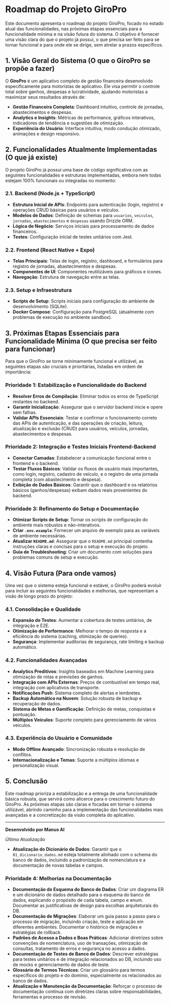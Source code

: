 # Roadmap do Projeto GiroPro

Este documento apresenta o roadmap do projeto GiroPro, focado no estado atual das funcionalidades, nas próximas etapas essenciais para a funcionalidade mínima e na visão futura do sistema. O objetivo é fornecer uma visão clara do que o projeto já possui, o que precisa ser feito para se tornar funcional e para onde ele se dirige, sem atrelar a prazos específicos.

## 1. Visão Geral do Sistema (O que o GiroPro se propõe a fazer)

O **GiroPro** é um aplicativo completo de gestão financeira desenvolvido especificamente para motoristas de aplicativo. Ele visa permitir o controle total sobre ganhos, despesas e lucratividade, ajudando motoristas a maximizar seus resultados através de:

*   **Gestão Financeira Completa**: Dashboard intuitivo, controle de jornadas, abastecimentos e despesas.
*   **Analytics e Insights**: Métricas de performance, gráficos interativos, indicadores de tendência e sugestões de otimização.
*   **Experiência do Usuário**: Interface intuitiva, modo condução otimizado, animações e design responsivo.

## 2. Funcionalidades Atualmente Implementadas (O que já existe)

O projeto GiroPro já possui uma base de código significativa com as seguintes funcionalidades e estruturas implementadas, embora nem todas estejam 100% funcionais ou integradas no momento:

### 2.1. Backend (Node.js + TypeScript)
*   **Estrutura Inicial de APIs**: Endpoints para autenticação (login, registro) e operações CRUD básicas para usuários e veículos.
*   **Modelos de Dados**: Definição de schemas para `usuarios`, `veiculos`, `jornadas`, `abastecimentos` e `despesas` usando Drizzle ORM.
*   **Lógica de Negócio**: Serviços iniciais para processamento de dados financeiros.
*   **Testes**: Configuração inicial de testes unitários com Jest.

### 2.2. Frontend (React Native + Expo)
*   **Telas Principais**: Telas de login, registro, dashboard, e formulários para registro de jornadas, abastecimentos e despesas.
*   **Componentes de UI**: Componentes reutilizáveis para gráficos e ícones.
*   **Navegação**: Estrutura de navegação entre as telas.

### 2.3. Setup e Infraestrutura
*   **Scripts de Setup**: Scripts iniciais para configuração do ambiente de desenvolvimento (SQLite).
*   **Docker Compose**: Configuração para PostgreSQL (atualmente com problemas de execução no ambiente sandbox).

## 3. Próximas Etapas Essenciais para Funcionalidade Mínima (O que precisa ser feito para funcionar)

Para que o GiroPro se torne minimamente funcional e utilizável, as seguintes etapas são cruciais e prioritárias, listadas em ordem de importância:

### Prioridade 1: Estabilização e Funcionalidade do Backend
*   **Resolver Erros de Compilação**: Eliminar todos os erros de TypeScript restantes no backend.
*   **Garantir Inicialização**: Assegurar que o servidor backend inicie e opere sem falhas.
*   **Validar APIs Essenciais**: Testar e confirmar o funcionamento correto das APIs de autenticação, e das operações de criação, leitura, atualização e exclusão (CRUD) para usuários, veículos, jornadas, abastecimentos e despesas.

### Prioridade 2: Integração e Testes Iniciais Frontend-Backend
*   **Conectar Camadas**: Estabelecer a comunicação funcional entre o frontend e o backend.
*   **Testar Fluxos Básicos**: Validar os fluxos de usuário mais importantes, como login, registro, cadastro de veículo, e o registro de uma jornada completa (com abastecimento e despesa).
*   **Exibição de Dados Básicos**: Garantir que o dashboard e os relatórios básicos (ganhos/despesas) exibam dados reais provenientes do backend.

### Prioridade 3: Refinamento do Setup e Documentação
*   **Otimizar Scripts de Setup**: Tornar os scripts de configuração do ambiente mais robustos e não-interativos.
*   **Criar `.env.example`**: Fornecer um arquivo de exemplo para as variáveis de ambiente necessárias.
*   **Atualizar `README.md`**: Assegurar que o `README.md` principal contenha instruções claras e concisas para o setup e execução do projeto.
*   **Guia de Troubleshooting**: Criar um documento com soluções para problemas comuns de setup e execução.

## 4. Visão Futura (Para onde vamos)

Uma vez que o sistema esteja funcional e estável, o GiroPro poderá evoluir para incluir as seguintes funcionalidades e melhorias, que representam a visão de longo prazo do projeto:

### 4.1. Consolidação e Qualidade
*   **Expansão de Testes**: Aumentar a cobertura de testes unitários, de integração e E2E.
*   **Otimização de Performance**: Melhorar o tempo de resposta e a eficiência do sistema (caching, otimização de queries).
*   **Segurança**: Implementar auditorias de segurança, rate limiting e backup automático.

### 4.2. Funcionalidades Avançadas
*   **Analytics Preditivos**: Insights baseados em Machine Learning para otimização de rotas e previsões de ganhos.
*   **Integração com APIs Externas**: Preços de combustível em tempo real, integração com aplicativos de transporte.
*   **Notificações Push**: Sistema completo de alertas e lembretes.
*   **Backup Automático na Nuvem**: Solução robusta de backup e recuperação de dados.
*   **Sistema de Metas e Gamificação**: Definição de metas, conquistas e pontuação.
*   **Múltiplos Veículos**: Suporte completo para gerenciamento de vários veículos.

### 4.3. Experiência do Usuário e Comunidade
*   **Modo Offline Avançado**: Sincronização robusta e resolução de conflitos.
*   **Internacionalização e Temas**: Suporte a múltiplos idiomas e personalização visual.


## 5. Conclusão

Este roadmap prioriza a estabilização e a entrega de uma funcionalidade básica robusta, que servirá como alicerce para o crescimento futuro do GiroPro. As próximas etapas são claras e focadas em tornar o sistema utilizável, abrindo caminho para a implementação das funcionalidades mais avançadas e a concretização da visão completa do aplicativo.

---

**Desenvolvido por Manus AI**

*Última Atualização*





*   **Atualização do Dicionário de Dados**: Garantir que o `01_dicionario_dados.md` esteja totalmente alinhado com o schema do banco de dados, incluindo a padronização de nomenclatura e a documentação de novas tabelas e campos.



### Prioridade 4: Melhorias na Documentação

*   **Documentação do Esquema do Banco de Dados**: Criar um diagrama ER e um dicionário de dados detalhado para o esquema do banco de dados, explicando o propósito de cada tabela, campo e enum. Documentar as justificativas de design para escolhas arquiteturais do DB.
*   **Documentação de Migrações**: Elaborar um guia passo a passo para o processo de migração, incluindo criação, teste e aplicação em diferentes ambientes. Documentar o histórico de migrações e estratégias de rollback.
*   **Padrões de Acesso a Dados e Boas Práticas**: Adicionar diretrizes sobre convenções de nomenclatura, uso de transações, otimização de consultas, tratamento de erros e segurança no acesso a dados.
*   **Documentação de Testes de Banco de Dados**: Descrever estratégias para testes unitários e de integração relacionados ao DB, incluindo uso de mocks e gerenciamento de dados de teste.
*   **Glossário de Termos Técnicos**: Criar um glossário para termos específicos do projeto e do domínio, especialmente os relacionados ao banco de dados.
*   **Atualização e Manutenção da Documentação**: Reforçar o processo de documentação contínua com diretrizes claras sobre responsabilidades, ferramentas e processo de revisão.


